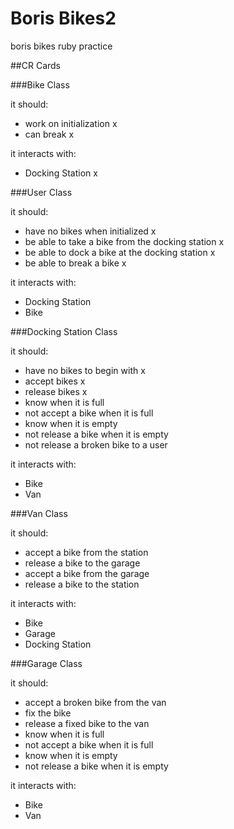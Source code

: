 Boris Bikes2
==============
boris bikes ruby practice

##CR Cards

###Bike Class

it should:
- work on initialization		x
- can break									x

it interacts with:
- Docking Station 					x

###User Class

it should:
- have no bikes when initialized											x
- be able to take a bike from the docking station 		x
- be able to dock a bike at the docking station 			x
- be able to break a bike 														x

it interacts with:
- Docking Station 																		
- Bike

###Docking Station Class

it should:
- have no bikes to begin with						x
- accept bikes 													x
- release bikes 												x
- know when it is full
- not accept a bike when it is full
- know when it is empty
- not release a bike when it is empty
- not release a broken bike to a user

it interacts with:
- Bike
- Van

###Van Class

it should:
- accept a bike from the station
- release a bike to the garage
- accept a bike from the garage
- release a bike to the station

it interacts with:
- Bike
- Garage
- Docking Station


###Garage Class

it should:
- accept a broken bike from the van
- fix the bike
- release a fixed bike to the van
- know when it is full
- not accept a bike when it is full
- know when it is empty
- not release a bike when it is empty

it interacts with:
- Bike
- Van
